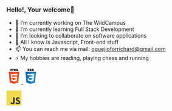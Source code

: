 ### Hello!, Your welcome👋

- 🔭 I’m currently working on The WildCampus
- 🌱 I’m currently learning Full Stack Development
- 👯 I’m looking to collaborate on software applications
- 💬 All I know is Javascript, Front-end stuff
- 📫 You can reach me via mail: oguejioforrichard@gmail.com
- ⚡ My hobbies are reading, playing chess and running
<p align="left">
    <a href="https://www.w3.org/html/" target="_blank"> <img src="https://raw.githubusercontent.com/devicons/devicon/master/icons/html5/html5-original-wordmark.svg" alt="html5" width="40" height="40"/> </a>
    <a href="https://www.w3schools.com/css/" target="_blank"> <img src="https://raw.githubusercontent.com/devicons/devicon/master/icons/css3/css3-original-wordmark.svg" alt="css3" width="40" height="40"/> </a>

  <a href="https://developer.mozilla.org/en-US/docs/Web/JavaScript" target="_blank"> <img src="https://raw.githubusercontent.com/devicons/devicon/master/icons/javascript/javascript-original.svg" alt="javascript" width="40" height="40"/> </a>
    </p>
